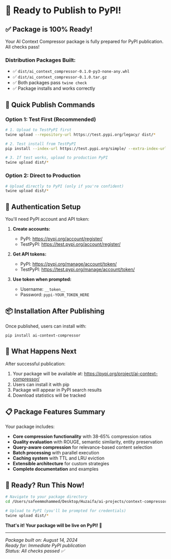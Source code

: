 # 🚀 Ready to Publish to PyPI!

## ✅ **Package is 100% Ready!**

Your AI Context Compressor package is fully prepared for PyPI publication. All checks pass!

### **Distribution Packages Built:**
- ✅ `dist/ai_context_compressor-0.1.0-py3-none-any.whl`
- ✅ `dist/ai_context_compressor-0.1.0.tar.gz`
- ✅ Both packages pass `twine check`
- ✅ Package installs and works correctly

## 🎯 **Quick Publish Commands**

### **Option 1: Test First (Recommended)**
```bash
# 1. Upload to TestPyPI first
twine upload --repository-url https://test.pypi.org/legacy/ dist/*

# 2. Test install from TestPyPI
pip install --index-url https://test.pypi.org/simple/ --extra-index-url https://pypi.org/simple/ ai-context-compressor

# 3. If test works, upload to production PyPI
twine upload dist/*
```

### **Option 2: Direct to Production**
```bash
# Upload directly to PyPI (only if you're confident)
twine upload dist/*
```

## 🔐 **Authentication Setup**

You'll need PyPI account and API token:

1. **Create accounts:**
   - PyPI: https://pypi.org/account/register/
   - TestPyPI: https://test.pypi.org/account/register/

2. **Get API tokens:**
   - PyPI: https://pypi.org/manage/account/token/
   - TestPyPI: https://test.pypi.org/manage/account/token/

3. **Use token when prompted:**
   - Username: `__token__`
   - Password: `pypi-YOUR_TOKEN_HERE`

## 📦 **Installation After Publishing**

Once published, users can install with:
```bash
pip install ai-context-compressor
```

## 🎉 **What Happens Next**

After successful publication:
1. Your package will be available at: https://pypi.org/project/ai-context-compressor/
2. Users can install it with pip
3. Package will appear in PyPI search results
4. Download statistics will be tracked

## 📋 **Package Features Summary**

Your package includes:
- **Core compression functionality** with 38-65% compression ratios
- **Quality evaluation** with ROUGE, semantic similarity, entity preservation
- **Query-aware compression** for relevance-based content selection
- **Batch processing** with parallel execution
- **Caching system** with TTL and LRU eviction
- **Extensible architecture** for custom strategies
- **Complete documentation** and examples

## 🚀 **Ready? Run This Now!**

```bash
# Navigate to your package directory
cd /Users/safeemmohammed/Desktop/Huzaifa/ai-projects/context-compressor

# Upload to PyPI (you'll be prompted for credentials)
twine upload dist/*
```

**That's it! Your package will be live on PyPI! 🎉**

---

*Package built on: August 14, 2024*  
*Ready for: Immediate PyPI publication*  
*Status: All checks passed ✅*